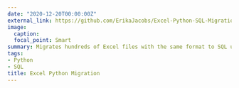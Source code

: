 ```yaml
---
date: "2020-12-20T00:00:00Z"
external_link: https://github.com/ErikaJacobs/Excel-Python-SQL-Migration
image:
  caption: 
  focal_point: Smart
summary: Migrates hundreds of Excel files with the same format to SQL using Python.
tags:
- Python
- SQL
title: Excel Python Migration
---
```

